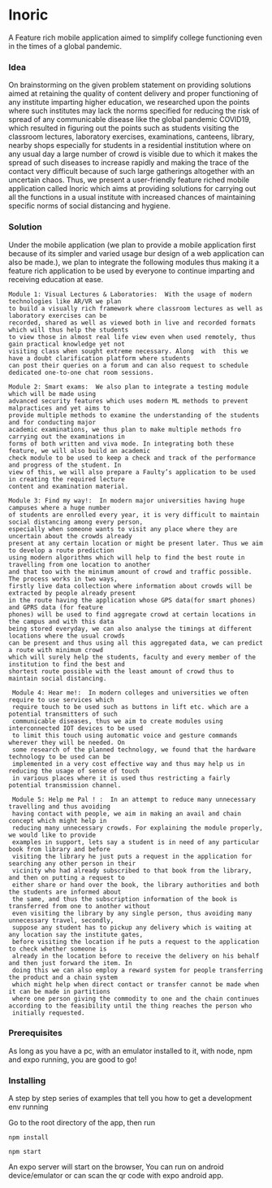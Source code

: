 # Inoric  
A Feature rich mobile application aimed to simplify college functioning
even in the times of a global pandemic.

### Idea  
On brainstorming on the given problem statement on providing solutions aimed at retaining the quality
of content delivery and proper functioning of any institute imparting higher education, we researched
upon the points where such institutes may lack the norms specified for reducing the risk of spread of
any communicable disease like the global pandemic COVID19, which resulted in figuring out the points
such as students visiting the classroom lectures, laboratory exercises, examinations, canteens, library,
nearby shops especially for students in a residential institution where on any usual day a large number
of crowd is visible due to which it makes the spread of such diseases to increase rapidly and making
the trace of the contact very difficult because of such large gatherings altogether with an uncertain
chaos. Thus, we present a user-friendly feature riched mobile application called Inoric which aims at
providing solutions for carrying out all the functions in a usual institute with increased chances of
maintaining specific norms of social distancing and hygiene.  
  
    
### Solution
Under the mobile application (we plan to provide a mobile application first because of its simpler and
varied usage bur design of a web application can also be made.), we plan to integrate the following
modules thus making it a feature rich application to be used by everyone to continue imparting and
receiving education at ease.     
   
    Module 1: Visual Lectures & Laboratories: ​ With the usage of modern technologies like AR/VR we plan
    to build a visually rich framework where classroom lectures as well as laboratory exercises can be
    recorded, shared as well as viewed both in live and recorded formats which will thus help the students
    to view those in almost real life view even when used remotely, thus gain practical knowledge yet not
    visiting class when sought extreme necessary. Along  with  this we have a doubt clarification platform where students 
    can post their queries on a forum and can also request to schedule dedicated one-to-one chat room sessions.
     
    Module 2: Smart exams: ​ We also plan to integrate a testing module which will be made using
    advanced security features which uses modern ML methods to prevent malpractices and yet aims to
    provide multiple methods to examine the understanding of the students and for conducting major
    academic examinations, we thus plan to make multiple methods fro carrying out the examinations in
    forms of both written and viva mode. In integrating both these feature, we will also build an academic
    check module to be used to keep a check and track of the performance and progress of the student. In
    view of this, we will also prepare a Faulty’s application to be used in creating the required lecture
    content and examination material.  
   
    Module 3: Find my way!: ​ In modern major universities having huge campuses where a huge number
    of students are enrolled every year, it is very difficult to maintain social distancing among every person,
    especially when someone wants to visit any place where they are uncertain about the crowds already
    present at any certain location or might be present later. Thus we aim to develop a route prediction
    using modern algorithms which will help to find the best route in travelling from one location to another
    and that too with the minimum amount of crowd and traffic possible. The process works in two ways,
    firstly live data collection where information about crowds will be extracted by people already present
    in the route having the application whose GPS data(for smart phones) and GPRS data (for feature
    phones) will be used to find aggregate crowd at certain locations in the campus and with this data
    being stored everyday, we can also analyse the timings at different locations where the usual crowds
    can be present and thus using all this aggregated data, we can predict a route with minimum crowd
    which will surely help the students, faculty and every member of the institution to find the best and
    shortest route possible with the least amount of crowd thus to maintain social distancing.
     
     Module 4: Hear me!: ​ In modern colleges and universities we often require to use services which
     require touch to be used such as buttons in lift etc. which are a potential transmitters of such
     communicable diseases, thus we aim to create modules using interconnected IOT devices to be used
     to limit this touch using automatic voice and gesture commands wherever they will be needed. On
     some research of the planned technology, we found that the hardware technology to be used can be
     implemented in a very cost effective way and thus may help us in reducing the usage of sense of touch
     in various places where it is used thus restricting a fairly potential transmission channel.
     
     Module 5: Help me Pal ! : ​ In an attempt to reduce many unnecessary travelling and thus avoiding
     having contact with people, we aim in making an avail and chain concept which might help in
     reducing many unnecessary crowds. For explaining the module properly, we would like to provide
     examples in support, lets say a student is in need of any particular book from library and before
     visiting the library he just puts a request in the application for searching any other person in their
     vicinity who had already subscribed to that book from the library, and then on putting a request to
     either share or hand over the book, the library authorities and both the students are informed about
     the same, and thus the subscription information of the book is transferred from one to another without
     even visiting the library by any single person, thus avoiding many unnecessary travel, secondly,
     suppose any student has to pickup any delivery which is waiting at any location say the institute gates,
     before visiting the location if he puts a request to the application to check whether someone is
     already in the location before to receive the delivery on his behalf and then just forward the item. In
     doing this we can also employ a reward system for people transferring the product and a chain system
     which might help when direct contact or transfer cannot be made when it can be made in partitions
     where one person giving the commodity to one and the chain continues according to the feasibility until the thing reaches the person who
     initially requested.



### Prerequisites

As long as you have a pc, with an emulator installed to it, with node, npm and expo running, you are good to go!

### Installing

A step by step series of examples that tell you how to get a development env running

Go to the root directory of the app, then run

```
npm install
```
```
npm start
```

An expo server will start on the browser, You can run on android device/emulator or can scan the qr code with expo android app.
